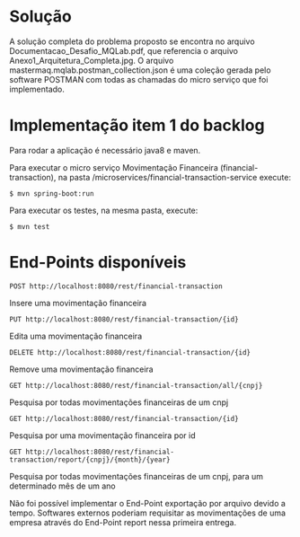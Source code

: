 # Solução
A solução completa do problema proposto se encontra no arquivo Documentacao_Desafio_MQLab.pdf, que referencia o arquivo Anexo1_Arquitetura_Completa.jpg.
O arquivo mastermaq.mqlab.postman_collection.json é uma coleção gerada pelo software POSTMAN com todas as chamadas do micro serviço que foi implementado.

# Implementação item 1 do backlog
Para rodar a aplicação é necessário java8 e maven.

Para executar o micro serviço Movimentação Financeira (financial-transaction), na pasta /microservices/financial-transaction-service execute:
```
$ mvn spring-boot:run
```
Para executar os testes, na mesma pasta, execute:
```
$ mvn test
```
# End-Points disponíveis
```
POST http://localhost:8080/rest/financial-transaction
```
Insere uma movimentação financeira
```
PUT http://localhost:8080/rest/financial-transaction/{id}
```
Edita uma movimentação financeira
```
DELETE http://localhost:8080/rest/financial-transaction/{id}
```
Remove uma movimentação financeira
```
GET http://localhost:8080/rest/financial-transaction/all/{cnpj}
```
Pesquisa por todas movimentações financeiras de um cnpj
```
GET http://localhost:8080/rest/financial-transaction/{id}
```
Pesquisa por uma movimentação financeira por id
```
GET http://localhost:8080/rest/financial-transaction/report/{cnpj}/{month}/{year}
```
Pesquisa por todas movimentações financeiras de um cnpj, para um determinado mês de um ano

Não foi possível implementar o End-Point exportação por arquivo devido a tempo. Softwares externos poderiam requisitar as movimentações de uma empresa através do End-Point report nessa primeira entrega.

